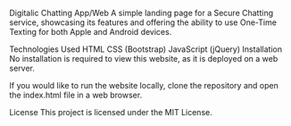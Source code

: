 Digitalic Chatting App/Web
A simple landing page for a Secure Chatting service, showcasing its features and offering the ability to use One-Time Texting for both Apple and Android devices.

Technologies Used
HTML
CSS (Bootstrap)
JavaScript (jQuery)
Installation
No installation is required to view this website, as it is deployed on a web server. 

If you would like to run the website locally, clone the repository and open the index.html file in a web browser.

License
This project is licensed under the MIT License.
